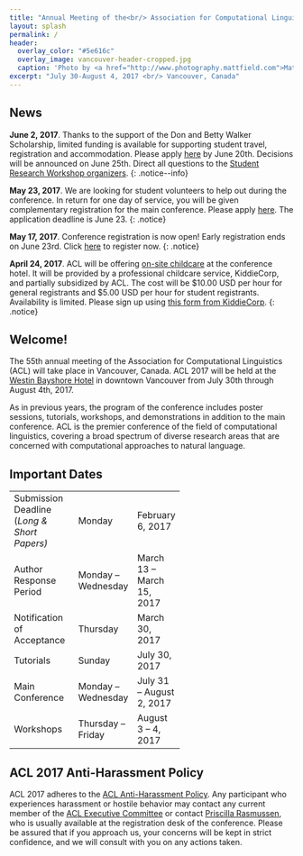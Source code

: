 ```yaml
---
title: "Annual Meeting of the<br/> Association for Computational Linguistics<br/>"
layout: splash
permalink: /
header:
  overlay_color: "#5e616c"
  overlay_image: vancouver-header-cropped.jpg
  caption: 'Photo by <a href="http://www.photography.mattfield.com">Matthew Field</a> / <a href="https://creativecommons.org/licenses/by-sa/3.0/">CC BY-SA 3.0</a>'
excerpt: "July 30-August 4, 2017 <br/> Vancouver, Canada"
---
```


<h2>News</h2>

**June 2, 2017**. Thanks to the support of the Don and Betty Walker Scholarship, limited funding is available for supporting student travel, registration and accommodation. Please apply [here](https://goo.gl/forms/2tQIbWzpwsniDSdK2) by June 20th. Decisions will be announced on June 25th. Direct all questions to the [Student Research Workshop organizers](mailto:acl-srw-2017@googlegroups.com).
{: .notice--info} 

**May 23, 2017**. We are looking for student volunteers to help out during the conference. In return for one day of service, you will be given complementary registration for the main conference. Please apply [here](https://docs.google.com/forms/d/e/1FAIpQLSc1G01Dz0reifSFMCIX6lfAKd1Nm7eMW3X1FcN-CByyON_3kg/viewform?usp=sf_link).  The application deadline is June 23.
{: .notice}

**May 17, 2017**. Conference registration is now open! Early registration ends on June 23rd. Click [here](/registration) to register now.
{: .notice} 

**April 24, 2017**. ACL will be offering [on-site childcare](/participants#on-site-childcare) at the conference hotel.  It will be provided by a professional childcare service, KiddieCorp, and partially subsidized by ACL.  The cost will be $10.00 USD per hour for general registrants and $5.00 USD per hour for student registrants.  Availability is limited.  Please sign up using [this form from KiddieCorp](https://form.jotform.com/KiddieCorp/ACLKids). 
{: .notice} 
 
<h2>Welcome!</h2>

The 55th annual meeting of the Association for Computational Linguistics (ACL) will take place in Vancouver, Canada. ACL 2017 will be held at the [Westin Bayshore Hotel](http://www.starwoodhotels.com/westin/property/overview/index.html?propertyID=1080) in downtown Vancouver from July 30th through August 4th, 2017.

As in previous years, the program of the conference includes poster sessions, tutorials, workshops, and demonstrations in addition to the main conference. ACL is the premier conference of the field of computational linguistics, covering a broad spectrum of diverse research areas that are concerned with computational approaches to natural language.

<h2>Important Dates</h2>

<table style="width: 60%">
    <tbody>
        <tr>
            <td style="width: 40%;">Submission Deadline (<i>Long &amp; Short Papers)</i></td>
            <td style="width: 30%;">Monday</td>
            <td>February 6, 2017</td>
        </tr>
        <tr>
            <td>Author Response Period</td>
            <td>Monday &ndash; Wednesday</td>
            <td>March 13 &ndash; March 15, 2017</td>
        </tr>
        <tr>
            <td>Notification of Acceptance</td>
            <td>Thursday</td>
            <td>March 30, 2017</td>
        </tr>
        <tr>
            <td>Tutorials</td>
            <td>Sunday</td>
            <td>July 30, 2017</td>
        </tr>    
        <tr>
            <td>Main Conference</td>
            <td>Monday &ndash; Wednesday</td>
            <td>July 31 &ndash; August 2, 2017</td>
        </tr>
        <tr>
            <td>Workshops</td>
            <td>Thursday &ndash; Friday</td>
            <td>August 3 &ndash; 4, 2017</td>
        </tr>
    </tbody>
</table>

<h2>ACL 2017 Anti-Harassment Policy</h2>
ACL 2017 adheres to the <a href="https://www.aclweb.org/adminwiki/index.php?title=Anti-Harassment_Policy">ACL Anti-Harassment Policy</a>. Any participant who experiences harassment or hostile behavior may contact any current member of the <a href="https://www.aclweb.org/portal/about">ACL Executive Committee</a> or contact <a href="mailto:acl@aclweb.org">Priscilla Rasmussen</a>, who is usually available at the registration desk of the conference. Please be assured that if you approach us, your concerns will be kept in strict confidence, and we will consult with you on any actions taken.


